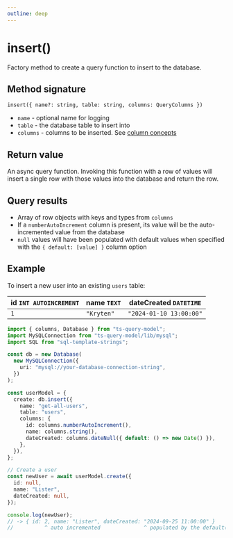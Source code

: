 ```yaml
---
outline: deep
---
```


# insert()

Factory method to create a query function to insert to the database.

## Method signature

`insert({ name?: string, table: string, columns: QueryColumns })`

- `name` - optional name for logging
- `table` - the database table to insert into
- `columns` - columns to be inserted. See [column concepts](/columns/concepts.html)

## Return value

An async query function. Invoking this function with a row of values will insert
a single row with those values into the database and return the row.

## Query results

- Array of row objects with keys and types from `columns`
- If a `numberAutoIncrement` column is present, its value will be the auto-incremented value from the database
- `null` values will have been populated with default values when specified with the `{ default: [value] }` column option

## Example

To insert a new user into an existing `users` table:

| id `INT AUTOINCREMENT` | name `TEXT` | dateCreated `DATETIME`  |
| ---------------------- | ----------- | ----------------------- |
| `1`                    | `"Kryten"`  | `"2024-01-10 13:00:00"` |

```ts twoslash
import { columns, Database } from "ts-query-model";
import MySQLConnection from "ts-query-model/lib/mysql";
import SQL from "sql-template-strings";

const db = new Database(
  new MySQLConnection({
    uri: "mysql://your-database-connection-string",
  })
);

const userModel = {
  create: db.insert({
    name: "get-all-users",
    table: "users",
    columns: {
      id: columns.numberAutoIncrement(),
      name: columns.string(),
      dateCreated: columns.dateNull({ default: () => new Date() }),
    },
  }),
};

// Create a user
const newUser = await userModel.create({
  id: null,
  name: "Lister",
  dateCreated: null,
});

console.log(newUser);
// -> { id: 2, name: "Lister", dateCreated: "2024-09-25 11:00:00" }
//          ^ auto incremented              ^ populated by the default() function
```
